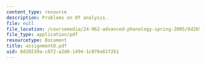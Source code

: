 ```yaml
---
content_type: resource
description: Problems on OT analysis.
file: null
file_location: /coursemedia/24-962-advanced-phonology-spring-2005/8d26539ac072a2d014941c070a81f2b1_assignment8.pdf
file_type: application/pdf
resourcetype: Document
title: assignment8.pdf
uid: 8d26539a-c072-a2d0-1494-1c070a81f2b1
---
```

